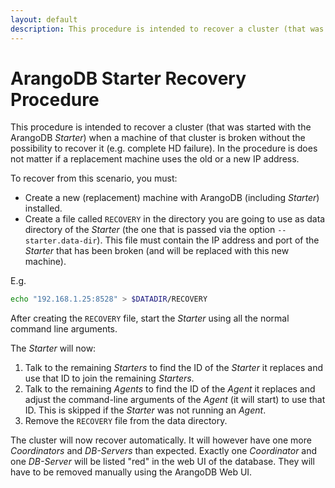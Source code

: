 ```yaml
---
layout: default
description: This procedure is intended to recover a cluster (that was started with the ArangoDB Starter) when a machine of that cluster is broken without the possibility to recover it (e
---
```

# ArangoDB Starter Recovery Procedure

This procedure is intended to recover a cluster (that was started with the ArangoDB
_Starter_) when a machine of that cluster is broken without the possibility to recover
it (e.g. complete HD failure). In the procedure is does not matter if a replacement
machine uses the old or a new IP address.

To recover from this scenario, you must:

- Create a new (replacement) machine with ArangoDB (including _Starter_) installed.
- Create a file called `RECOVERY` in the directory you are going to use as data
  directory of the _Starter_ (the one that is passed via the option `--starter.data-dir`).
  This file must contain the IP address and port of the _Starter_ that has been
  broken (and will be replaced with this new machine).

E.g.

```bash
echo "192.168.1.25:8528" > $DATADIR/RECOVERY
```

After creating the `RECOVERY` file, start the _Starter_ using all the normal command
line arguments.

The _Starter_ will now:

1. Talk to the remaining _Starters_ to find the ID of the _Starter_ it replaces and
   use that ID to join the remaining _Starters_.
1. Talk to the remaining _Agents_ to find the ID of the _Agent_ it replaces and
   adjust the command-line arguments of the _Agent_ (it will start) to use that ID.
   This is skipped if the _Starter_ was not running an _Agent_.
1. Remove the `RECOVERY` file from the data directory.

The cluster will now recover automatically. It will however have one more _Coordinators_
and _DB-Servers_ than expected. Exactly one _Coordinator_ and one _DB-Server_ will
be listed "red" in the web UI of the database. They will have to be removed manually
using the ArangoDB Web UI.
